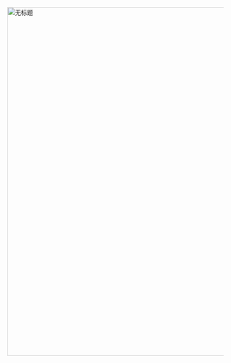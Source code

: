 <img width="541" height="810" alt="无标题" src="https://github.com/user-attachments/assets/bf80e04c-e0b0-4cf9-a680-ec8cc0d41533" />
